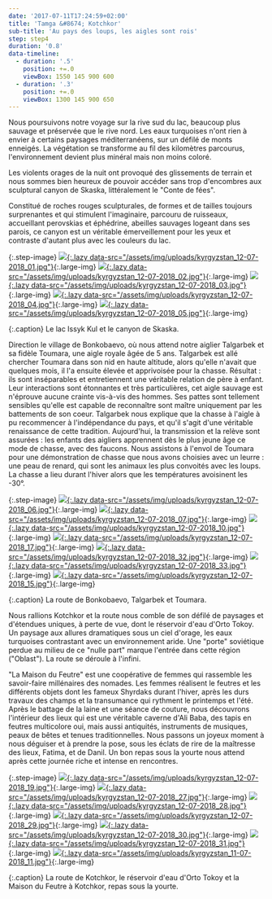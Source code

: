 ```yaml
---
date: '2017-07-11T17:24:59+02:00'
title: 'Tamga &#8674; Kotchkor'
sub-title: 'Au pays des loups, les aigles sont rois'
step: step4
duration: '0.8'
data-timeline:
  - duration: '.5'
    position: +=.0
    viewBox: 1550 145 900 600
  - duration: '.3'
    position: +=.0
    viewBox: 1300 145 900 650
---
```

Nous poursuivons notre voyage sur la rive sud du lac, beaucoup plus sauvage et préservée que le rive nord. Les eaux turquoises n'ont rien à envier à certains paysages méditerranéens, sur un défilé de monts enneigés. La végétation se transforme au fil des kilomètres parcourus, l'environnement devient plus minéral mais non moins coloré.

Les violents orages de la nuit ont provoqué des glissements de terrain et nous sommes bien heureux de pouvoir accéder sans trop d'encombres aux sculptural canyon de Skaska, littéralement le "Conte de fées".

Constitué de roches rouges sculpturales, de formes et de tailles toujours surprenantes et qui stimulent l'imaginaire, parcouru de ruisseaux, accueillant perovskias et éphédrine, abeilles sauvages logeant dans ses parois, ce canyon est un véritable émerveillement pour les yeux et contraste d'autant plus avec les couleurs du lac.

{:.step-image}
[![](/assets/img/placeholder.png){:.lazy data-src="/assets/img/uploads/kyrgyzstan_12-07-2018_01.jpg"}](/assets/img/uploads/kyrgyzstan_12-07-2018_01.jpg "Lac Issyk Kul"){:.large-img}
[![](/assets/img/placeholder.png){:.lazy data-src="/assets/img/uploads/kyrgyzstan_12-07-2018_02.jpg"}](/assets/img/uploads/kyrgyzstan_12-07-2018_02.jpg "gorges de Skaska"){:.large-img}
[![](/assets/img/placeholder.png){:.lazy data-src="/assets/img/uploads/kyrgyzstan_12-07-2018_03.jpg"}](/assets/img/uploads/kyrgyzstan_12-07-2018_03.jpg "gorges de Skaska"){:.large-img}
[![](/assets/img/placeholder.png){:.lazy data-src="/assets/img/uploads/kyrgyzstan_12-07-2018_04.jpg"}](/assets/img/uploads/kyrgyzstan_12-07-2018_04.jpg "gorges de Skaska"){:.large-img}
[![](/assets/img/placeholder.png){:.lazy data-src="/assets/img/uploads/kyrgyzstan_12-07-2018_05.jpg"}](/assets/img/uploads/kyrgyzstan_12-07-2018_05.jpg "gorges de Skaska"){:.large-img}

{:.caption}
Le lac Issyk Kul et le canyon de Skaska.

Direction le village de Bonkobaevo, où nous attend notre aiglier Talgarbek et sa fidèle Toumara, une aigle royale âgée de 5 ans. Talgarbek est allé chercher Toumara dans son nid en haute altitude, alors qu'elle n'avait que quelques mois, il l'a ensuite élevée et apprivoisée pour la chasse. Résultat : ils sont inséparables et entretiennent une véritable relation de père à enfant. Leur interactions sont étonnantes et très particulières, cet aigle sauvage est n'éprouve aucune crainte vis-à-vis des hommes. Ses pattes sont tellement sensibles qu'elle est capable de reconnaître sont maître uniquement par les battements de son coeur. 
Talgarbek nous explique que la chasse à l'aigle à pu recommencer à l'indépendance du pays, et qu'il s'agit d'une véritable renaissance de cette tradition. Aujourd'hui, la transmission et la relève sont assurées : les enfants des aigliers apprennent dès le plus jeune âge ce mode de chasse, avec des faucons. 
Nous assistons à l'envol de Toumara pour une démonstration de chasse que nous avons choisies avec un leurre : une peau de renard, qui sont les animaux les plus convoités avec les loups. La chasse a lieu durant l'hiver alors que les températures avoisinent les -30°.  

{:.step-image}
[![](/assets/img/placeholder.png){:.lazy data-src="/assets/img/uploads/kyrgyzstan_12-07-2018_06.jpg"}](/assets/img/uploads/kyrgyzstan_12-07-2018_06.jpg "Bonkobaevo"){:.large-img}
[![](/assets/img/placeholder.png){:.lazy data-src="/assets/img/uploads/kyrgyzstan_12-07-2018_07.jpg"}](/assets/img/uploads/kyrgyzstan_12-07-2018_07.jpg "Bonkobaevo"){:.large-img}
[![](/assets/img/placeholder.png){:.lazy data-src="/assets/img/uploads/kyrgyzstan_12-07-2018_10.jpg"}](/assets/img/uploads/kyrgyzstan_12-07-2018_10.jpg "Talgarbek et Toumara"){:.large-img}
[![](/assets/img/placeholder.png){:.lazy data-src="/assets/img/uploads/kyrgyzstan_12-07-2018_17.jpg"}](/assets/img/uploads/kyrgyzstan_12-07-2018_17.jpg "Talgarbek et Toumara"){:.large-img}
[![](/assets/img/placeholder.png){:.lazy data-src="/assets/img/uploads/kyrgyzstan_12-07-2018_32.jpg"}](/assets/img/uploads/kyrgyzstan_12-07-2018_32.jpg "Caro et Toumara"){:.large-img}
[![](/assets/img/placeholder.png){:.lazy data-src="/assets/img/uploads/kyrgyzstan_12-07-2018_33.jpg"}](/assets/img/uploads/kyrgyzstan_12-07-2018_33.jpg "Olivier et Toumara"){:.large-img}
[![](/assets/img/placeholder.png){:.lazy data-src="/assets/img/uploads/kyrgyzstan_12-07-2018_15.jpg"}](/assets/img/uploads/kyrgyzstan_12-07-2018_15.jpg "les enfants"){:.large-img}

{:.caption}
La route de Bonkobaevo, Talgarbek et Toumara.

Nous rallions Kotchkor et la route nous comble de son défilé de paysages et d'étendues uniques, à perte de vue, dont le réservoir d'eau d'Orto Tokoy. Un paysage aux allures dramatiques sous un ciel d'orage, les eaux turquoises contrastant avec un environnement aride. Une "porte" soviétique perdue au milieu de ce "nulle part" marque l'entrée dans cette région ("Oblast"). La route se déroule à l'infini.

"La Maison du Feutre" est une coopérative de femmes qui rassemble les savoir-faire millénaires des nomades. Les femmes réalisent le feutres et les différents objets dont les fameux Shyrdaks durant l'hiver, après les durs travaux des champs et la transumance qui rythment le printemps et l'été. Après le battage de la laine et une séance de couture, nous découvrons l'intérieur des lieux  qui est une véritable caverne d'Ali Baba, des tapis en feutres multicolore oui, mais aussi antiquités, instruments de musiques, peaux de bêtes et tenues traditionnelles. Nous passons un joyeux moment à nous déguiser et à prendre la pose, sous les éclats de rire de la maîtresse des lieux, Fatima, et de Danil. Un bon repas sous la yourte nous attend après cette journée riche et intense en rencontres.

{:.step-image}
[![](/assets/img/placeholder.png){:.lazy data-src="/assets/img/uploads/kyrgyzstan_12-07-2018_19.jpg"}](/assets/img/uploads/kyrgyzstan_12-07-2018_19.jpg "Route de Kotchkor"){:.large-img}
[![](/assets/img/placeholder.png){:.lazy data-src="/assets/img/uploads/kyrgyzstan_12-07-2018_27.jpg"}](/assets/img/uploads/kyrgyzstan_12-07-2018_27.jpg "Orto Tokoy"){:.large-img}
[![](/assets/img/placeholder.png){:.lazy data-src="/assets/img/uploads/kyrgyzstan_12-07-2018_28.jpg"}](/assets/img/uploads/kyrgyzstan_12-07-2018_28.jpg "Kotchkor"){:.large-img}
[![](/assets/img/placeholder.png){:.lazy data-src="/assets/img/uploads/kyrgyzstan_12-07-2018_29.jpg"}](/assets/img/uploads/kyrgyzstan_12-07-2018_29.jpg "Kotchkor"){:.large-img}
[![](/assets/img/placeholder.png){:.lazy data-src="/assets/img/uploads/kyrgyzstan_12-07-2018_30.jpg"}](/assets/img/uploads/kyrgyzstan_12-07-2018_30.jpg "Kotchkor"){:.large-img}
[![](/assets/img/placeholder.png){:.lazy data-src="/assets/img/uploads/kyrgyzstan_12-07-2018_31.jpg"}](/assets/img/uploads/kyrgyzstan_12-07-2018_31.jpg "Kotchkor"){:.large-img}
[![](/assets/img/placeholder.png){:.lazy data-src="/assets/img/uploads/kyrgyzstan_11-07-2018_11.jpg"}](/assets/img/uploads/kyrgyzstan_11-07-2018_11.jpg "Repas du soir"){:.large-img}

{:.caption}
La route de Kotchkor, le réservoir d'eau d'Orto Tokoy et la Maison du Feutre à Kotchkor,  repas sous la yourte.

